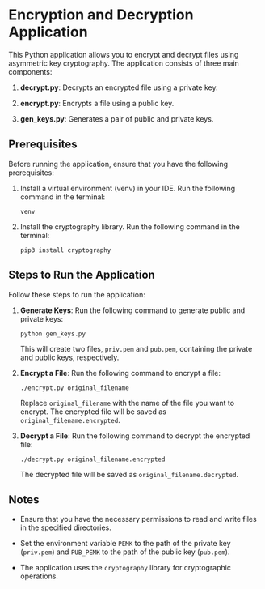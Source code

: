 # Encryption and Decryption Application

This Python application allows you to encrypt and decrypt files using asymmetric key cryptography. The application consists of three main components:

1. **decrypt.py**: Decrypts an encrypted file using a private key.

2. **encrypt.py**: Encrypts a file using a public key.

3. **gen_keys.py**: Generates a pair of public and private keys.

## Prerequisites

Before running the application, ensure that you have the following prerequisites:

1. Install a virtual environment (venv) in your IDE. Run the following command in the terminal:

    ```
    venv
    ```

2. Install the cryptography library. Run the following command in the terminal:

    ```
    pip3 install cryptography
    ```

## Steps to Run the Application

Follow these steps to run the application:

1. **Generate Keys**: Run the following command to generate public and private keys:

    ```
    python gen_keys.py
    ```

    This will create two files, `priv.pem` and `pub.pem`, containing the private and public keys, respectively.

2. **Encrypt a File**: Run the following command to encrypt a file:

    ```
    ./encrypt.py original_filename
    ```

    Replace `original_filename` with the name of the file you want to encrypt. The encrypted file will be saved as `original_filename.encrypted`.

3. **Decrypt a File**: Run the following command to decrypt the encrypted file:

    ```
    ./decrypt.py original_filename.encrypted
    ```

    The decrypted file will be saved as `original_filename.decrypted`.

## Notes

- Ensure that you have the necessary permissions to read and write files in the specified directories.

- Set the environment variable `PEMK` to the path of the private key (`priv.pem`) and `PUB_PEMK` to the path of the public key (`pub.pem`).

- The application uses the `cryptography` library for cryptographic operations.

